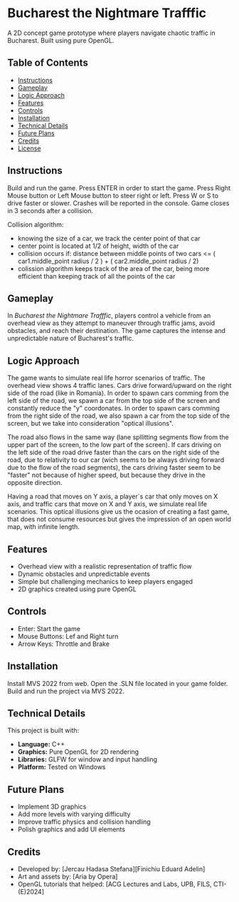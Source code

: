 # Bucharest the Nightmare Trafffic

A 2D concept game prototype where players navigate chaotic traffic in Bucharest. Built using pure OpenGL.

## Table of Contents

- [Instructions](#instructions)
- [Gameplay](#gameplay)
- [Logic Approach](#logicapproach)
- [Features](#features)
- [Controls](#controls)
- [Installation](#installation)
- [Technical Details](#technical-details)
- [Future Plans](#future-plans)
- [Credits](#credits)
- [License](#license)

## Instructions

Build and run the game.
Press ENTER in order to start the game.
Press Right Mouse button or Left Mouse button to steer right or left.
Press W or S to drive faster or slower.
Crashes will be reported in the console. Game closes in 3 seconds after a collision.

Collision algorithm:

- knowing the size of a car, we track the center point of that car
- center point is located at 1/2 of height, width of the car
- collision occurs if:
  distance between middle points of two cars <= ( car1.middle_point radius / 2 ) + ( car2.middle_point radius / 2)
- colission algorithm keeps track of the area of the car, being more efficient than keeping track of all the points of the car

## Gameplay

In _Bucharest the Nightmare Trafffic_, players control a vehicle from an overhead view as they attempt to maneuver through
traffic jams, avoid obstacles, and reach their destination.
The game captures the intense and unpredictable nature of Bucharest's traffic.

## Logic Approach

The game wants to simulate real life horror scenarios of traffic. The overhead view shows 4 traffic lanes. Cars drive forward/upward on the right side of the road (like in Romania).
In order to spawn cars comming from the left side of the road, we spawn a car from the top side of the screen and constantly reduce the "y" coordonates.
In order to spawn cars comming from the right side of the road, we also spawn a car from the top side of the screen, but we take into consideration "optical illusions".

The road also flows in the same way (lane spllitting segments flow from the upper part of the screen, to the low part of the screen).
If cars driving on the left side of the road drive faster than the cars on the right side of the road, due to relativity to our car (wich seems to be always driving forward
due to the flow of the road segments), the cars driving faster seem to be "faster" not because of higher speed, but because they drive in the opposite direction.

Having a road that moves on Y axis, a player`s car that only moves on X axis, and traffic cars that move on X and Y axis, we simulate real life scenarios.
This optical illusions give us the ocasion of creating a fast game, that does not consume resources but gives the impression of an open world map, with infinite length.

## Features

- Overhead view with a realistic representation of traffic flow
- Dynamic obstacles and unpredictable events
- Simple but challenging mechanics to keep players engaged
- 2D graphics created using pure OpenGL

## Controls

- Enter: Start the game
- Mouse Buttons: Lef and Right turn
- Arrow Keys: Throttle and Brake

## Installation

Install MVS 2022 from web. Open the .SLN file located in your game folder. Build and run the project via MVS 2022.

## Technical Details

This project is built with:

- **Language:** C++
- **Graphics:** Pure OpenGL for 2D rendering
- **Libraries:** GLFW for window and input handling
- **Platform:** Tested on Windows

## Future Plans

- Implement 3D graphics
- Add more levels with varying difficulty
- Improve traffic physics and collision handling
- Polish graphics and add UI elements

## Credits

- Developed by: [Jercau Hadasa Stefana][Finichiu Eduard Adelin]
- Art and assets by: [Aria by Opera]
- OpenGL tutorials that helped: [ACG Lectures and Labs, UPB, FILS, CTI-(E)2024]

